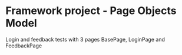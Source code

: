 # Framework project - Page Objects Model

Login and feedback tests with 3 pages BasePage, LoginPage and FeedbackPage
